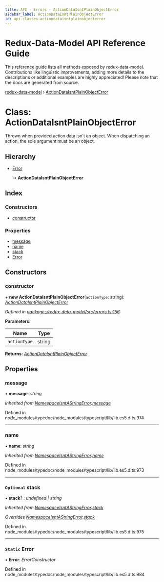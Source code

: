 ```yaml
---
title: API - Errors - ActionDataIsntPlainObjectError
sidebar_label: ActionDataIsntPlainObjectError
id: api-classes-actiondataisntplainobjecterror
---
```


# Redux-Data-Model API Reference Guide

This reference guide lists all methods exposed by redux-data-model. Contributions like linguistic improvements, adding
more details to the descriptions or additional examples are highly appreciated! Please note that the docs are
generated from source.

[redux-data-model](../README.md) › [ActionDataIsntPlainObjectError](actiondataisntplainobjecterror.md)

# Class: ActionDataIsntPlainObjectError

Thrown when provided action data isn't an object. When dispatching an action, the sole argument must be an
object.

## Hierarchy

* [Error](namespaceisntastringerror.md#static-error)

  ↳ **ActionDataIsntPlainObjectError**

## Index

### Constructors

* [constructor](actiondataisntplainobjecterror.md#constructor)

### Properties

* [message](actiondataisntplainobjecterror.md#message)
* [name](actiondataisntplainobjecterror.md#name)
* [stack](actiondataisntplainobjecterror.md#optional-stack)
* [Error](actiondataisntplainobjecterror.md#static-error)

## Constructors

###  constructor

\+ **new ActionDataIsntPlainObjectError**(`actionType`: string): *[ActionDataIsntPlainObjectError](actiondataisntplainobjecterror.md)*

*Defined in [packages/redux-data-model/src/errors.ts:156](https://github.com/kayak/redux-data-model/blob/6bdca53/packages/redux-data-model/src/errors.ts#L156)*

**Parameters:**

Name | Type |
------ | ------ |
`actionType` | string |

**Returns:** *[ActionDataIsntPlainObjectError](actiondataisntplainobjecterror.md)*

## Properties

###  message

• **message**: *string*

*Inherited from [NamespaceIsntAStringError](namespaceisntastringerror.md).[message](namespaceisntastringerror.md#message)*

Defined in node_modules/typedoc/node_modules/typescript/lib/lib.es5.d.ts:974

___

###  name

• **name**: *string*

*Inherited from [NamespaceIsntAStringError](namespaceisntastringerror.md).[name](namespaceisntastringerror.md#name)*

Defined in node_modules/typedoc/node_modules/typescript/lib/lib.es5.d.ts:973

___

### `Optional` stack

• **stack**? : *undefined | string*

*Inherited from [NamespaceIsntAStringError](namespaceisntastringerror.md).[stack](namespaceisntastringerror.md#optional-stack)*

*Overrides [NamespaceIsntAStringError](namespaceisntastringerror.md).[stack](namespaceisntastringerror.md#optional-stack)*

Defined in node_modules/typedoc/node_modules/typescript/lib/lib.es5.d.ts:975

___

### `Static` Error

▪ **Error**: *ErrorConstructor*

Defined in node_modules/typedoc/node_modules/typescript/lib/lib.es5.d.ts:984
